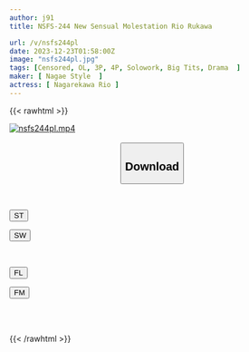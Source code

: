 ```yaml
---
author: j91
title: NSFS-244 New Sensual Molestation Rio Rukawa

url: /v/nsfs244pl
date: 2023-12-23T01:58:00Z
image: "nsfs244pl.jpg"
tags: [Censored, OL, 3P, 4P, Solowork, Big Tits, Drama	]
maker: [ Nagae Style  ]
actress: [ Nagarekawa Rio ]
---
```



{{< rawhtml >}}

<div class="video" data-videoid="pabdJweRKgHr39B">
    <a href="javascript:;">
        <img src="/v/nsfs244pl/nsfs244pl.jpg" width="WIDTH" height="HEIGHT" alt="nsfs244pl.mp4" loading="lazy">
    </a>
</div>

<script type="text/javascript" src="https://j91.asia/asset/on-demand-st.js"></script>

<br>
  <link rel="stylesheet" href="https://j91.asia/asset/bs5.css">
  
  <center>
  <button class="btn btn-primary" type="button" data-bs-toggle="collapse" data-bs-target=".multi-collapse" aria-expanded="false" aria-controls="multiCollapseExample1 multiCollapseExample2"><h2>Download</h2></button></center>
</p>
<div class="row">
  <div class="col">
    <div class="collapse multi-collapse" id="multiCollapseExample1">
      <div class="card card-body">
	      	      <br>
<div class="buttons">  
<p><a href="https://streamtape.to/v/pabdJweRKgHr39B" target="_blank"><button class="btn-hover color-3"><i class="fa fa-download"></i> ST</button></a></p>
<p><a href="https://flaswish.com/sw7nckmxpi0c" target="_blank"><button class="btn-hover color-2"><i class="fa fa-download"></i> SW</button></a></p></div>
    </div>
  </div>
</div>
  <div class="col">
    <div class="collapse multi-collapse" id="multiCollapseExample2">
      <div class="card card-body">
	      <br>
<div class="buttons">
<p><a href="javascript:;" target="_blank"><button class="btn-hover color-9"><i class="fa fa-download"></i> FL</button></a></p>
<p><a href="javascript:;" target="_blank"><button class="btn-hover color-8"><i class="fa fa-download"></i> FM</button></a></p></div>
<br><br>
      </div>
    </div>
  </div>
</div>

{{< /rawhtml >}}